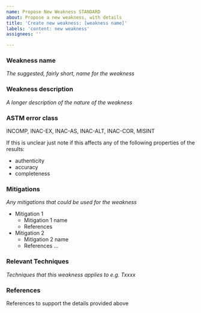 ```yaml
---
name: Propose New Weakness STANDARD
about: Propose a new weakness, with details
title: 'Create new weakness: [weakness name]'
labels: 'content: new weakness'
assignees: ''

---
```


### Weakness name
*The suggested, fairly short, name for the weakness*

### Weakness description
*A longer description of the nature of the weakness*

### ASTM error class
INCOMP, INAC-EX, INAC-AS, INAC-ALT, INAC-COR, MISINT

If this is unclear just note if this affects any of the following properties of the results:
* authenticity
* accuracy
* completeness

### Mitigations
*Any mitigations that could be used for the weakness*
* Mitigation 1
  * Mitigation 1 name
  * References
* Mitigation 2
  * Mitigation 2 name
  * References
...


### Relevant Techniques
*Techniques that this weakness applies to e.g. Txxxx*

### References
References to support the details provided above
